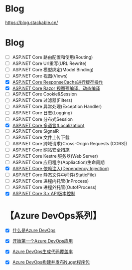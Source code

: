 # Blog 

https://blog.stackable.cn/

# Blog

- [ ] ASP.NET Core 路由配置和使用(Routing)
- [ ] ASP.NET Core Url重写(URL Rewrite)
- [ ] ASP.NET Core 模型绑定(Model Binding)
- [ ] ASP.NET Core 视图(Views)
- [x] [ASP.NET Core ResponseCache进行缓存操作](https://www.cnblogs.com/yyfh/p/12361255.html)
- [x] [ASP.NET Core Razor 视图预编译、动态编译](https://www.cnblogs.com/yyfh/p/12373249.html)
- [ ] ASP.NET Core Cookie&Session
- [ ] ASP.NET Core 过滤器(Filters)
- [ ] ASP.NET Core 异常处理(Exception Handler)
- [ ] ASP.NET Core 日志(Logging)
- [ ] ASP.NET Core 分布式Session
- [x] [ASP.NET Core 多语言(Localization)](https://blog.csdn.net/qq_27843785/article/details/105846386)
- [ ] ASP.NET Core SignalR
- [ ] ASP.NET Core 文件上传下载
- [ ] ASP.NET Core 跨域请求(Cross-Origin Requests (CORS))
- [ ] ASP.NET Core 网站安全措施
- [ ] ASP.NET Core Kestrel服务器(Web Server)
- [ ] ASP.NET Core 应用程序(Appliaction)生命周期
- [x] [ASP.NET Core 依赖注入(Dependency Injection)](https://www.cnblogs.com/yyfh/p/12915067.html)
- [ ] ASP.NET Core 静态文件中间件(StaticFile)
- [ ] ASP.NET Core 进程内托管(InProcess)
- [ ] ASP.NET Core 进程外托管(OutofProcess)
- [x] [ASP.NET Core 3.x API版本控制](https://www.cnblogs.com/yyfh/p/13033543.html)

# 【Azure DevOps系列】

- [x] [什么是Azure DevOps](https://blog.stackable.cn/post/2020/8/16/what-is-devops)
- [x] [开始第一个Azure DevOps应用](https://blog.stackable.cn/post/2020/8/25/start-the-first-azuredevops-application)
- [x] [Azure DevOps生成代码覆盖率](https://blog.stackable.cn/post/2020/8/31/azure-devopsazure-devops-generation-coverage)
- [x] [Azure DevOps构建并发布Nuget程序包](https://blog.stackable.cn/post/2020/9/7/azure-devops-nuget-publish)


